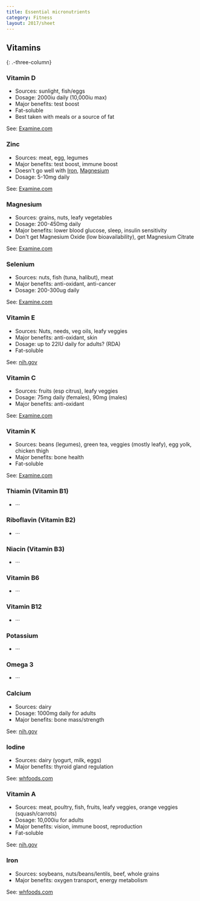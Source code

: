 ```yaml
---
title: Essential micronutrients
category: Fitness
layout: 2017/sheet
---
```


## Vitamins
{: .-three-column}

### Vitamin D

 * Sources: sunlight, fish/eggs
 * Dosage: 2000iu daily (10,000iu max)
 * Major benefits: test boost
 * Fat-soluble
 * Best taken with meals or a source of fat

See: [Examine.com](http://examine.com/supplements/Vitamin+D/)

### Zinc

 * Sources: meat, egg, legumes
 * Major benefits: test boost, immune boost
 * Doesn't go well with [Iron](#iron), [Magnesium](#magnesium)
 * Dosage: 5-10mg daily

See: [Examine.com](http://examine.com/supplements/Zinc/)

### Magnesium

 * Sources: grains, nuts, leafy vegetables
 * Dosage: 200-450mg daily
 * Major benefits: lower blood glucose, sleep, insulin sensitivity
 * Don't get Magnesium Oxide (low bioavailability), get Magnesium Citrate

See: [Examine.com](http://examine.com/supplements/Magnesium/)

### Selenium

 * Sources: nuts, fish (tuna, halibut), meat
 * Major benefits: anti-oxidant, anti-cancer
 * Dosage: 200-300ug daily

See: [Examine.com](http://examine.com/supplements/Selenium/)

### Vitamin E

 * Sources: Nuts, needs, veg oils, leafy veggies
 * Major benefits: anti-oxidant, skin
 * Dosage: up to 22IU daily for adults? (RDA)
 * Fat-soluble

See: [nih.gov](http://ods.od.nih.gov/factsheets/VitaminE-HealthProfessional/)

### Vitamin C

 * Sources: fruits (esp citrus), leafy veggies
 * Dosage: 75mg daily (females), 90mg (males)
 * Major benefits: anti-oxidant

See: [Examine.com](http://examine.com/supplements/Vitamin+C/)

### Vitamin K

 * Sources: beans (legumes), green tea, veggies (mostly leafy), egg yolk,
 chicken thigh
 * Major benefits: bone health
 * Fat-soluble

See: [Examine.com](http://examine.com/supplements/Vitamin+K/)

### Thiamin (Vitamin B1)

- ···

### Riboflavin (Vitamin B2)

- ···

### Niacin (Vitamin B3)

- ···

### Vitamin B6

- ···

### Vitamin B12

- ···

### Potassium

- ···

### Omega 3

- ···

### Calcium

 * Sources: dairy
 * Dosage: 1000mg daily for adults
 * Major benefits: bone mass/strength

See: [nih.gov](http://ods.od.nih.gov/factsheets/calcium.asp)

### Iodine

 * Sources: dairy (yogurt, milk, eggs)
 * Major benefits: thyroid gland regulation

See: [whfoods.com](http://www.whfoods.com/genpage.php?tname=nutrient&dbid=69)

### Vitamin A

 * Sources: meat, poultry, fish, fruits, leafy veggies, orange veggies
(squash/carrots)
 * Dosage: 10,000iu for adults
 * Major benefits: vision, immune boost, reproduction
 * Fat-soluble

See: [nih.gov](http://ods.od.nih.gov/factsheets/Vitam-HealthProfessional/)

### Iron

 * Sources: soybeans, nuts/beans/lentils, beef, whole grains
 * Major benefits: oxygen transport, energy metabolism

See: [whfoods.com](http://www.whfoods.com/genpage.php?tname=nutrient&dbid=70)
